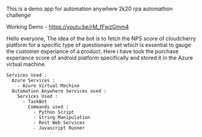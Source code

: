 This is a demo app for automation anywhere 2k20 rpa automathon challenge

Working Demo - https://youtu.be/rM_fFwzGmm4

Hello everyone,
    The idea of the bot is to fetch the NPS score of cloudcherry platform for a specific type of questionaire set which is essential to gauge the customer experiance of a product. Here i have took the purchase experiance score of android platform specifically and stored it in the Azure virtual machine.
    
    Services Used :
      Azure Services : 
        - Azure Virtual Machine 
      Automation Anywhere Services used :
        Services Used :
          - TaskBot
            Commands used :
              - Python Script
              - String Manipulation
              - Rest Web Services
              - Javascript Runner
            
            
